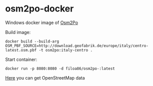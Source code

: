 # osm2po-docker

Windows docker image of [Osm2Po](https://osm2po.de/releases/osm2po-5.5.1.zip)

Build image:

`docker build --build-arg OSM_PBF_SOURCE=http://download.geofabrik.de/europe/italy/centro-latest.osm.pbf -t osm2po:italy-centro .`

Start container:

`docker run -p 8080:8080 -d filoa86/osm2po-:latest`

[Here](http://download.geofabrik.de) you can get OpenStreetMap data
